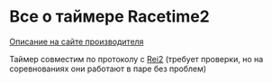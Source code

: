 # Все о таймере Racetime2

[Описание на сайте производителя](http://www.microgate.it/Timing/Products/Chronometers/Racetime2/Description)

Таймер совместим по протоколу с [Rei2](http://www.microgate.it/Timing/Products/Chronometers/Rei2/Description) (требует проверки, но на соревнованиях они работают в паре без проблем)
